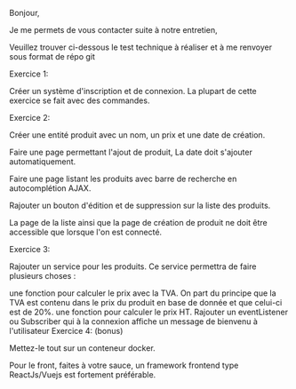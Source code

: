Bonjour,


Je me permets de vous contacter suite à notre entretien,


Veuillez trouver ci-dessous le test technique à réaliser et à me renvoyer sous format de répo git



Exercice 1:

Créer un système d'inscription et de connexion. La plupart de cette exercice se fait avec des commandes.

Exercice 2:

Créer une entité produit avec un nom, un prix et une date de création. 

Faire une page permettant l'ajout de produit, La date doit s'ajouter automatiquement. 

Faire une page listant les produits avec barre de recherche en autocomplétion AJAX. 

Rajouter un bouton d'édition et de suppression sur la liste des produits.

La page de la liste ainsi que la page de création de produit ne doit être accessible que lorsque l'on est connecté.

Exercice 3:

Rajouter un service pour les produits. Ce service permettra de faire plusieurs choses :

une fonction pour calculer le prix avec la TVA. On part du principe que la TVA est contenu dans le prix du produit en base de donnée et que celui-ci est de 20%.
une fonction pour calculer le prix HT.
Rajouter un eventListener ou Subscriber qui à la connexion affiche un message de bienvenu à l'utilisateur
Exercice 4: (bonus)

Mettez-le tout sur un conteneur docker.


Pour le front, faites à votre sauce, un framework frontend type ReactJs/Vuejs est fortement préférable.
